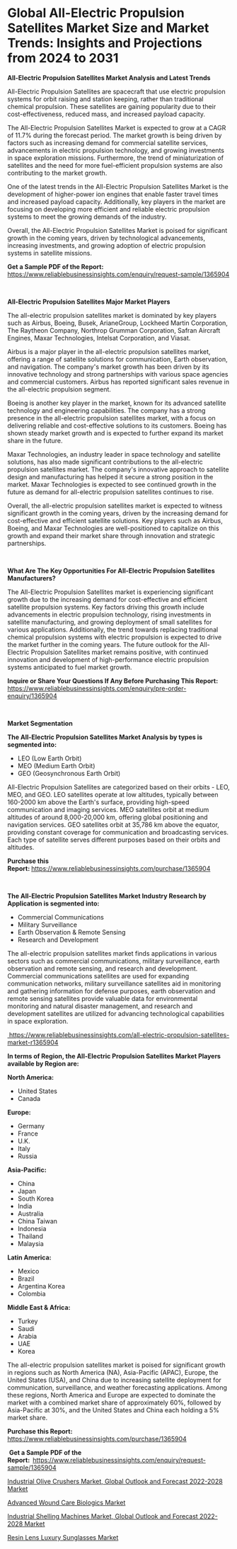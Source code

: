 <p><h1>Global All-Electric Propulsion Satellites Market Size and Market Trends: Insights and Projections from 2024 to 2031</h1></p><p><strong>All-Electric Propulsion Satellites Market Analysis and Latest Trends</strong></p>
<p><p>All-Electric Propulsion Satellites are spacecraft that use electric propulsion systems for orbit raising and station keeping, rather than traditional chemical propulsion. These satellites are gaining popularity due to their cost-effectiveness, reduced mass, and increased payload capacity.</p><p>The All-Electric Propulsion Satellites Market is expected to grow at a CAGR of 11.7% during the forecast period. The market growth is being driven by factors such as increasing demand for commercial satellite services, advancements in electric propulsion technology, and growing investments in space exploration missions. Furthermore, the trend of miniaturization of satellites and the need for more fuel-efficient propulsion systems are also contributing to the market growth.</p><p>One of the latest trends in the All-Electric Propulsion Satellites Market is the development of higher-power ion engines that enable faster travel times and increased payload capacity. Additionally, key players in the market are focusing on developing more efficient and reliable electric propulsion systems to meet the growing demands of the industry.</p><p>Overall, the All-Electric Propulsion Satellites Market is poised for significant growth in the coming years, driven by technological advancements, increasing investments, and growing adoption of electric propulsion systems in satellite missions.</p></p>
<p><strong>Get a Sample PDF of the Report:&nbsp;</strong> <a href="https://www.reliablebusinessinsights.com/enquiry/request-sample/1365904">https://www.reliablebusinessinsights.com/enquiry/request-sample/1365904</a></p>
<p>&nbsp;</p>
<p><strong>All-Electric Propulsion Satellites Major Market Players</strong></p>
<p><p>The all-electric propulsion satellites market is dominated by key players such as Airbus, Boeing, Busek, ArianeGroup, Lockheed Martin Corporation, The Raytheon Company, Northrop Grumman Corporation, Safran Aircraft Engines, Maxar Technologies, Intelsat Corporation, and Viasat.</p><p>Airbus is a major player in the all-electric propulsion satellites market, offering a range of satellite solutions for communication, Earth observation, and navigation. The company's market growth has been driven by its innovative technology and strong partnerships with various space agencies and commercial customers. Airbus has reported significant sales revenue in the all-electric propulsion segment.</p><p>Boeing is another key player in the market, known for its advanced satellite technology and engineering capabilities. The company has a strong presence in the all-electric propulsion satellites market, with a focus on delivering reliable and cost-effective solutions to its customers. Boeing has shown steady market growth and is expected to further expand its market share in the future.</p><p>Maxar Technologies, an industry leader in space technology and satellite solutions, has also made significant contributions to the all-electric propulsion satellites market. The company's innovative approach to satellite design and manufacturing has helped it secure a strong position in the market. Maxar Technologies is expected to see continued growth in the future as demand for all-electric propulsion satellites continues to rise.</p><p>Overall, the all-electric propulsion satellites market is expected to witness significant growth in the coming years, driven by the increasing demand for cost-effective and efficient satellite solutions. Key players such as Airbus, Boeing, and Maxar Technologies are well-positioned to capitalize on this growth and expand their market share through innovation and strategic partnerships.</p></p>
<p>&nbsp;</p>
<p><strong>What Are The Key Opportunities For All-Electric Propulsion Satellites Manufacturers?</strong></p>
<p><p>The All-Electric Propulsion Satellites market is experiencing significant growth due to the increasing demand for cost-effective and efficient satellite propulsion systems. Key factors driving this growth include advancements in electric propulsion technology, rising investments in satellite manufacturing, and growing deployment of small satellites for various applications. Additionally, the trend towards replacing traditional chemical propulsion systems with electric propulsion is expected to drive the market further in the coming years. The future outlook for the All-Electric Propulsion Satellites market remains positive, with continued innovation and development of high-performance electric propulsion systems anticipated to fuel market growth.</p></p>
<p><strong>Inquire or Share Your Questions If Any Before Purchasing This Report:</strong> <a href="https://www.reliablebusinessinsights.com/enquiry/pre-order-enquiry/1365904">https://www.reliablebusinessinsights.com/enquiry/pre-order-enquiry/1365904</a></p>
<p>&nbsp;</p>
<p><strong>Market Segmentation</strong></p>
<p><strong>The All-Electric Propulsion Satellites Market Analysis by types is segmented into:</strong></p>
<p><ul><li>LEO (Low Earth Orbit)</li><li>MEO (Medium Earth Orbit)</li><li>GEO (Geosynchronous Earth Orbit)</li></ul></p>
<p><p>All-Electric Propulsion Satellites are categorized based on their orbits - LEO, MEO, and GEO. LEO satellites operate at low altitudes, typically between 160-2000 km above the Earth's surface, providing high-speed communication and imaging services. MEO satellites orbit at medium altitudes of around 8,000-20,000 km, offering global positioning and navigation services. GEO satellites orbit at 35,786 km above the equator, providing constant coverage for communication and broadcasting services. Each type of satellite serves different purposes based on their orbits and altitudes.</p></p>
<p><strong>Purchase this Report:&nbsp;</strong><a href="https://www.reliablebusinessinsights.com/purchase/1365904">https://www.reliablebusinessinsights.com/purchase/1365904</a></p>
<p>&nbsp;</p>
<p><strong>The All-Electric Propulsion Satellites Market Industry Research by Application is segmented into:</strong></p>
<p><ul><li>Commercial Communications</li><li>Military Surveillance</li><li>Earth Observation & Remote Sensing</li><li>Research and Development</li></ul></p>
<p><p>The all-electric propulsion satellites market finds applications in various sectors such as commercial communications, military surveillance, earth observation and remote sensing, and research and development. Commercial communications satellites are used for expanding communication networks, military surveillance satellites aid in monitoring and gathering information for defense purposes, earth observation and remote sensing satellites provide valuable data for environmental monitoring and natural disaster management, and research and development satellites are utilized for advancing technological capabilities in space exploration.</p></p>
<p><a href="https://www.reliablebusinessinsights.com/all-electric-propulsion-satellites-market-r1365904">&nbsp;https://www.reliablebusinessinsights.com/all-electric-propulsion-satellites-market-r1365904</a></p>
<p><strong>In terms of Region, the All-Electric Propulsion Satellites Market Players available by Region are:</strong></p>
<p>
    <p> <strong> North America: </strong>
        <ul>
            <li>United States</li>
            <li>Canada</li>
        </ul>
        </p> 
    <p> <strong> Europe: </strong>
        <ul>
            <li>Germany</li>
            <li>France</li>
            <li>U.K.</li>
            <li>Italy</li>
            <li>Russia</li>
        </ul>
        </p> 
    <p> <strong> Asia-Pacific: </strong>
        <ul>
            <li>China</li>
            <li>Japan</li>
            <li>South Korea</li>
            <li>India</li>
            <li>Australia</li>
            <li>China Taiwan</li>
            <li>Indonesia</li>
            <li>Thailand</li>
            <li>Malaysia</li>
        </ul>
        </p> 
    <p> <strong> Latin America: </strong>
        <ul>
            <li>Mexico</li>
            <li>Brazil</li>
            <li>Argentina Korea</li>
            <li>Colombia</li>
        </ul>
        </p> 
    <p> <strong> Middle East & Africa: </strong>
        <ul>
            <li>Turkey</li>
            <li>Saudi</li>
            <li>Arabia</li>
            <li>UAE</li>
            <li>Korea</li>
        </ul>
    </p>
    </p>
<p><p>The all-electric propulsion satellites market is poised for significant growth in regions such as North America (NA), Asia-Pacific (APAC), Europe, the United States (USA), and China due to increasing satellite deployment for communication, surveillance, and weather forecasting applications. Among these regions, North America and Europe are expected to dominate the market with a combined market share of approximately 60%, followed by Asia-Pacific at 30%, and the United States and China each holding a 5% market share.</p></p>
<p><strong>Purchase this Report: </strong><a href="https://www.reliablebusinessinsights.com/purchase/1365904">https://www.reliablebusinessinsights.com/purchase/1365904</a></p>
<p>&nbsp;<strong>Get a Sample PDF of the Report:&nbsp;&nbsp;</strong><a href="https://www.reliablebusinessinsights.com/enquiry/request-sample/1365904">https://www.reliablebusinessinsights.com/enquiry/request-sample/1365904</a></p>
<p><strong></strong></p>
<p><p><a href="https://github.com/kishanagarner91/Market-Research-Report-List-1/blob/main/industrial-olive-crushers-market-global-outlook-and-forecast-2022-2028-market.md">Industrial Olive Crushers Market, Global Outlook and Forecast 2022-2028 Market</a></p><p><a href="https://medium.com/@guyskiles48/advanced-wound-care-biologics-market-size-is-growing-at-cagr-of-13-9-05c676d8ada2">Advanced Wound Care Biologics Market</a></p><p><a href="https://github.com/dinty11332244/Market-Research-Report-List-1/blob/main/industrial-shelling-machines-market-global-outlook-and-forecast-2022-2028-market.md">Industrial Shelling Machines Market, Global Outlook and Forecast 2022-2028 Market</a></p><p><a href="https://medium.com/@dellkoepp_34276/resin-lens-luxury-sunglasses-market-outlook-and-forecast-from-2024-to-2031-71d9f4391a90">Resin Lens Luxury Sunglasses Market</a></p></p>